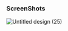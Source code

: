 ### ScreenShots

![Untitled design (25)](https://github.com/user-attachments/assets/46d22702-88d7-41ac-8ad5-49c430728d69)
